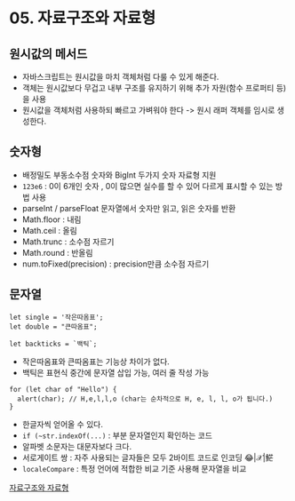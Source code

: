 # 05. 자료구조와 자료형 

## 원시값의 메서드 
- 자바스크립트는 원시값을 마치 객체처럼 다룰 수 있게 해준다. 
- 객체는 원시값보다 무겁고 내부 구조를 유지하기 위해 추가 자원(함수 프로퍼티 등)을 사용 
- 원시값을 객체처럼 사용하되 빠르고 가벼워야 한다 -> 원시 래퍼 객체를 임시로 생성한다. 

## 숫자형 
- 배정밀도 부동소수점 숫자와 BigInt 두가지 숫자 자료형 지원 
- `123e6` : 0이 6개인 숫자 , 0이 많으면 실수를 할 수 있어 다르게 표시할 수 있는 방법 사용 
- parseInt / parseFloat 문자열에서 숫자만 읽고, 읽은 숫자를 반환 
- Math.floor : 내림
- Math.ceil : 올림
- Math.trunc : 소수점 자르기 
- Math.round : 반올림 
- num.toFixed(precision) : precision만큼 소수점 자르기

## 문자열 
```
let single = '작은따옴표';
let double = "큰따옴표";

let backticks = `백틱`;
```
- 작은따옴표와 큰따옴표는 기능상 차이가 없다.
- 백틱은 표현식 중간에 문자열 삽입 가능, 여러 줄 작성 가능
```
for (let char of "Hello") {
  alert(char); // H,e,l,l,o (char는 순차적으로 H, e, l, l, o가 됩니다.)
}
```
- 한글자씩 얻어올 수 있다. 
- `if (~str.indexOf(...)` : 부분 문자열인지 확인하는 코드 
- 알파벳 소문자는 대문자보다 크다. 
- 서로게이트 쌍 : 자주 사용되는 글자들은 모두 2바이트 코드로 인코딩 😂|𝒳|𩷶
- `localeCompare` : 특정 언어에 적합한 비교 기준 사용해 문자열을 비교 

[자료구조와 자료형](https://ko.javascript.info/data-types)
